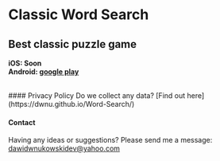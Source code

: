 # Classic Word Search
## Best classic puzzle game 

<b>iOS: Soon</b>
<br><b>Android: [google play](https://play.google.com/store/apps/details?id=vuko.game.word.search.hidden.words.release)</b>

<br>
#### Privacy Policy
Do we collect any data? [Find out here](https://dwnu.github.io/Word-Search/)

#### Contact
Having any ideas or suggestions? Please send me a message: <dawidwnukowskidev@yahoo.com>
